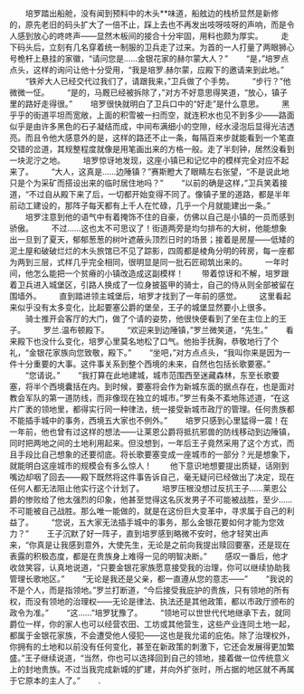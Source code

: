 　　培罗踏出船舱，没有闻到预料中的木头**味道，船舷边的栈桥显然是新修的，原先老旧的码头扩大了一倍不止，踩上去也不再发出吱呀吱呀的声响，而是令人感到放心的咚咚声——显然木板间的接合十分牢固，用料也颇为厚实。
　　走下码头后，立刻有几名穿着统一制服的卫兵走了过来。为首的一人打量了两眼狮心号桅杆上悬挂的家徽，“请问您是……金银花家的赫尔蒙大人？”
　　“是，”培罗点点头，这样的询问让他十分受用，“我是培罗.赫尔蒙，应殿下的邀请来到此地。”
　　“铁斧大人已经交代过我们了，请跟我来，”卫兵做了个手势。
　　“步行？”他微微一怔。
　　“是的，马厩已经被拆除了，”对方不好意思得笑道，“放心，镇子里的路好走得很。”
　　培罗很快就明白了卫兵口中的“好走”是什么意思。
　　黑乎乎的街道平坦而宽敞，上面的积雪被一扫而空，就连积水也见不到多少——路面似乎是由许多黑色的石子凝结而成，中间布满细小的空隙，经水浸泡后显得光洁透亮。而且令他大感意外的是，这样的路还不止一条，每隔百来步就能看到一个笔直交错的岔道，其规整程度就像是用笔画出来的方格一般。走了半刻钟，居然没看到一块泥泞之地。
　　培罗惊讶地发现，这座小镇已和记忆中的模样完全对应不起来了。
　　“大人，这真是……边陲镇？”赛斯瞪大了眼睛左右张望，“不是说此地只是个为采矿而搭设出来的临时居住地吗？”
　　“以前的确是这样，”卫兵笑着接道，“不过自从殿下来了后，一切都开始变得不同了。像镇子里的道路，都是半年前动工建设的，那阵子每天都有上千人在忙碌，几乎一个月就能建出一条。”
　　培罗注意到他的语气中有着掩饰不住的自豪，仿佛以自己是小镇的一员而感到骄傲。
　　不过……这也太不可思议了！街道两旁是均匀排布的大树，他能想象出一旦到了夏天，郁郁葱葱的树叶遮蔽头顶烈日时的场景；接着是房屋——低矮的泥土屋和破破烂烂的木头旅馆已不见了踪影，四周都是棱角分明的砖房，每一座都为两到三层，式样几乎完全相同，很明显是同一批石匠砌筑出来的。
　　一年时间，他怎么能把一个贫瘠的小镇改造成这副模样！
　　带着惊讶和不解，培罗跟着卫兵进入城堡区，引路人换成了一位身披盔甲的骑士，自己的侍从则全部被留在围墙外。
　　直到踏进领主城堡后，培罗才找到了一年前的感觉。
　　这里看起来似乎没有太多变化，比起要塞公爵的堡垒，王子的城堡显然要小上很多。
　　骑士推开会客厅的大门，做了个请的姿势，他很快便看到了坐在主位上的王子。
　　罗兰.温布顿殿下。
　　“欢迎来到边陲镇，”罗兰微笑道，“先生。”
　　看来殿下也没什么变化，培罗心里莫名地松了口气。他抬手抚胸，恭敬地行了个礼，“金银花家族向您致敬，殿下。”
　　“坐吧，”对方点点头，“我叫你来是因为一件十分重要的大事。这件事关系到整个西境的未来，自然也包括长歌要塞。”
　　“您请说。”
　　“我打算在此地建城，城市范围西至迷藏森林，东至长歌要塞，将半个西境囊括在内。到时候，要塞将会作为新城东面的据点存在，也是面对教会军队的第一道防线，而非像现在独立的城市。”罗兰有条不紊地陈述道，“在这片广袤的领地里，都得实行同一种律法，统一接受新城市政厅的管理。任何贵族都不能插手城中的事务，西境五大家也不例外。”
　　培罗只感到心里猛得一震！在一年前，他也曾有过这样的想法——让莱恩公爵将抵抗邪兽的防线移动到边陲镇，同时把两地之间的土地利用起来。但没想到，一年后王子竟然采用了这个方式，而且手段比自己想象的还要彻底。将长歌要塞变成一座城市的一部分？光是想象下，就能明白这座城市的规模会有多么惊人！
　　他下意识地想要提出质疑，话刚到嘴边却咽了回去——殿下既然将这件事告诉自己，毫无疑问已经做出了决定，现在任何人都无法阻止他实行这个计划了。
　　培罗压根没想过反抗王子……莱恩公爵的惨败给了他太强烈的印象，他甚至觉得这名灰发男子不可能被战胜，至少……不可能被自己战胜。那么唯一能做的，就是在这份巨大变革中，寻求属于自己的利益了。
　　“您说，五大家无法插手城中的事务，那么金银花要如何才能为您效力？”
　　王子沉默了好一阵子，直到培罗感到略微不安时，他才轻笑出声来，“你真是让我感到意外，大使先生，无论是之前向我提出赎回要塞，还是现在表露的积极态度，都是在贵族身上难得一见的明智决断。”
　　感叹一番后，他才收敛笑容，认真地说道，“只要金银花家族愿意接受我的治理，你可以继续协助我管理长歌地区。”
　　“无论是我还是父亲，都一直遵从您的意志——”
　　“我说的不是个人，而是指领地。”罗兰打断道，“今后接受我庇护的贵族，只有领地的所有权，而没有领地的治理权——无论是律法、执法还是其他政策，都以市政厅颁布的政令为准。”
　　“这……”培罗犹豫了。
　　“领地可以世世代代地继承下去，就同爵位一样，你的家人也可以经营农田、工坊或其他营生，这些产业连同土地一起，都属于金银花家族，不会遭受他人侵犯——这也是我允诺的庇佑。除了治理权外，你拥有的土地和以前没有任何变化，甚至在新政策的刺激下，它还会发展得更加繁盛。”王子继续说道，“当然，你也可以选择回到自己的领地，接着做一位传统意义上的封地贵族。不过当我完成新城的扩建，并向外扩张时，所占据的地区就不再属于它原本的主人了。”
　　.